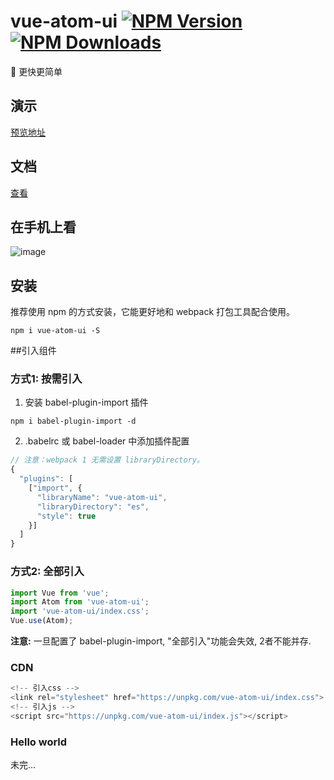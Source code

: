 # vue-atom-ui [![NPM Version][npm-image]][npm-url] [![NPM Downloads][downloads-image]][downloads-url] 
:whale:    更快更简单


[npm-image]: https://img.shields.io/npm/v/vue-atom-ui.svg
[npm-url]: https://npmjs.org/package/vue-atom-ui

[downloads-image]: https://img.shields.io/npm/dm/vue-atom-ui.svg
[downloads-url]: https://npmjs.org/package/vue-atom-ui


## 演示
[预览地址](https://383514580.github.io/atom/#/index)

## 文档

[查看](https://atom-h.github.io/atom-ui/)

## 在手机上看

![image](https://user-images.githubusercontent.com/8264787/34904356-3395a8d2-f87f-11e7-85f4-7ae1a94fc587.png)


## 安装

推荐使用 npm 的方式安装，它能更好地和 webpack 打包工具配合使用。
```shell
npm i vue-atom-ui -S
```

##引入组件

### 方式1: 按需引入

1. 安装 babel-plugin-import 插件
```shell
npm i babel-plugin-import -d
```

2. .babelrc 或 babel-loader 中添加插件配置
```javascript
// 注意：webpack 1 无需设置 libraryDirectory。
{
  "plugins": [
    ["import", {
      "libraryName": "vue-atom-ui",
      "libraryDirectory": "es",
      "style": true
    }]
  ]
}
```

### 方式2: 全部引入
```javascript
import Vue from 'vue';
import Atom from 'vue-atom-ui';
import 'vue-atom-ui/index.css';
Vue.use(Atom);
```

**注意:** 一旦配置了 babel-plugin-import, "全部引入"功能会失效, 2者不能并存.

### CDN
```javascript
<!-- 引入css -->
<link rel="stylesheet" href="https://unpkg.com/vue-atom-ui/index.css">
<!-- 引入js -->
<script src="https://unpkg.com/vue-atom-ui/index.js"></script>
```

### Hello world
未完...

